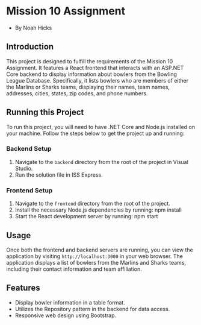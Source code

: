 # Mission 10 Assignment
- By Noah Hicks

## Introduction
This project is designed to fulfill the requirements of the Mission 10 Assignment. It features a React frontend that interacts with an ASP.NET Core backend to display information about bowlers from the Bowling League Database. Specifically, it lists bowlers who are members of either the Marlins or Sharks teams, displaying their names, team names, addresses, cities, states, zip codes, and phone numbers.

## Running this Project
To run this project, you will need to have .NET Core and Node.js installed on your machine. Follow the steps below to get the project up and running:

### Backend Setup
1. Navigate to the `backend` directory from the root of the project in Visual Studio.
2. Run the solution file in ISS Express.

### Frontend Setup
1. Navigate to the `frontend` directory from the root of the project.
2. Install the necessary Node.js dependencies by running: npm install
3. Start the React development server by running: npm start

## Usage
Once both the frontend and backend servers are running, you can view the application by visiting `http://localhost:3000` in your web browser. The application displays a list of bowlers from the Marlins and Sharks teams, including their contact information and team affiliation.

## Features
- Display bowler information in a table format.
- Utilizes the Repository pattern in the backend for data access.
- Responsive web design using Bootstrap.